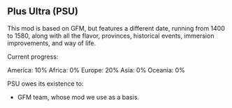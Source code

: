 ## Plus Ultra (PSU)

This mod is based on GFM, but features a different date, running from 1400 to 1580, along with all the flavor, provinces, historical events, immersion improvements, and way of life.

Current progress:

America: 10%
Africa: 0%
Europe: 20%
Asia: 0%
Oceania: 0%

PSU owes its existence to:

* GFM team, whose mod we use as a basis.
